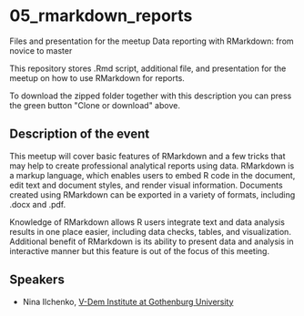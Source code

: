 # 05_rmarkdown_reports
Files and presentation for the meetup Data reporting with RMarkdown: from novice to master

This repository stores .Rmd script, additional file, and presentation for the meetup on how to use RMarkdown for reports.

To download the zipped folder together with this description you can press the green button "Clone or download" above.

## Description of the event
This meetup will cover basic features of RMarkdown and a few tricks that may help to create professional analytical reports using data. RMarkdown is a markup language, which enables users to embed R code in the document, edit text and document styles, and render visual information. Documents created using RMarkdown can be exported in a variety of formats, including .docx and .pdf.

Knowledge of RMarkdown allows R users integrate text and data analysis results in one place easier, including data checks, tables, and visualization. Additional benefit of RMarkdown is its ability to present data and analysis in interactive manner but this feature is out of the focus of this meeting.

## Speakers

* Nina Ilchenko, [V-Dem Institute at Gothenburg University](https://www.gu.se/om-universitetet/hitta-person/ninailchenko)
